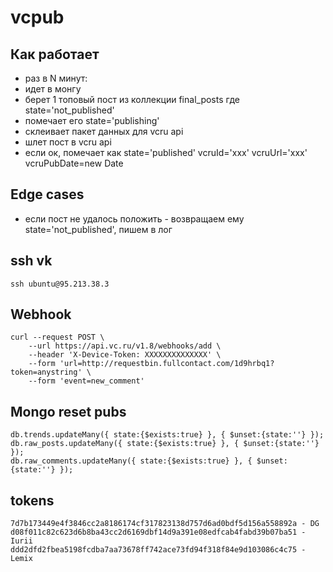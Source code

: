 # vcpub

## Как работает

- раз в N минут:
- идет в монгу
- берет 1 топовый пост из коллекции final_posts где state='not_published'
- помечает его state='publishing'
- склеивает пакет данных для vcru api
- шлет пост в vcru api
- если ок, помечает как state='published' vcruId='xxx' vcruUrl='xxx' vcruPubDate=new Date

## Edge cases

- если пост не удалось положить - возвращаем ему state='not_published', пишем в лог

## ssh vk

    ssh ubuntu@95.213.38.3

## Webhook

    curl --request POST \
        --url https://api.vc.ru/v1.8/webhooks/add \
        --header 'X-Device-Token: XXXXXXXXXXXXXX' \
        --form 'url=http://requestbin.fullcontact.com/1d9hrbq1?token=anystring' \
        --form 'event=new_comment'

## Mongo reset pubs

    db.trends.updateMany({ state:{$exists:true} }, { $unset:{state:''} });
    db.raw_posts.updateMany({ state:{$exists:true} }, { $unset:{state:''} });
    db.raw_comments.updateMany({ state:{$exists:true} }, { $unset:{state:''} });

## tokens

    7d7b173449e4f3846cc2a8186174cf317823138d757d6ad0bdf5d156a558892a - DG
    d08f011c82c623d6b8ba43cc2d6169dbf14d9a391e08edfcab4fabd39b07ba51 - Iurii
    ddd2dfd2fbea5198fcdba7aa73678ff742ace73fd94f318f84e9d103086c4c75 - Lemix
